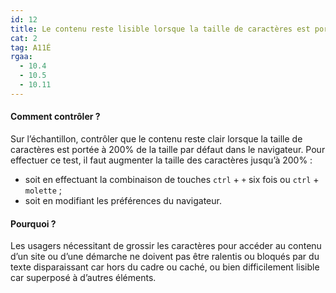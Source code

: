 ```yaml
---
id: 12
title: Le contenu reste lisible lorsque la taille de caractères est portée à 200% de la taille par défaut dans le navigateur 
cat: 2
tag: A11É
rgaa:
  - 10.4
  - 10.5
  - 10.11
---
```


#### Comment contrôler ?

Sur l’échantillon, contrôler que le contenu reste clair lorsque la taille de caractères est portée à 200% de la taille par défaut dans le navigateur. Pour effectuer ce test, il faut augmenter la taille des caractères jusqu’à 200% :
* soit en effectuant la combinaison de touches `ctrl` + `+` six fois ou `ctrl` + `molette` ;
* soit en modifiant les préférences du navigateur.

#### Pourquoi ?

Les usagers nécessitant de grossir les caractères pour accéder au contenu d’un site ou d’une démarche ne doivent pas être ralentis ou bloqués par du texte disparaissant car hors du cadre ou caché, ou bien difficilement lisible car superposé à d’autres éléments.